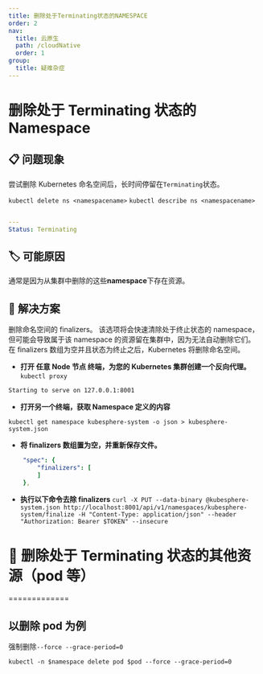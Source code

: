 ```yaml
---
title: 删除处于Terminating状态的NAMESPACE
order: 2
nav:
  title: 云原生
  path: /cloudNative
  order: 1
group:
  title: 疑难杂症
---
```


# 删除处于 Terminating 状态的 Namespace

## 📋 问题现象

尝试删除 Kubernetes 命名空间后，长时间停留在`Terminating`状态。

`kubectl delete ns <namespacename>`
`kubectl describe ns <namespacename>`

```yaml

---
Status: Terminating
```

## 🏷 可能原因

通常是因为从集群中删除的这些**namespace**下存在资源。

## 🔨 解决方案

删除命名空间的 finalizers。
该选项将会快速清除处于终止状态的 namespace，但可能会导致属于该 namespace 的资源留在集群中，因为无法自动删除它们。在 finalizers 数组为空并且状态为终止之后，Kubernetes 将删除命名空间。

- **打开 任意 Node 节点 终端，为您的 Kubernetes 集群创建一个反向代理。**
  `kubectl proxy`

```bash
Starting to serve on 127.0.0.1:8001
```

- **打开另一个终端，获取 Namespace 定义的内容**

`kubectl get namespace kubesphere-system -o json > kubesphere-system.json`

- **将 finalizers 数组置为空，并重新保存文件。**

```yaml
    "spec": {
        "finalizers": [
        ]
    },
```

- **执行以下命令去除 finalizers**
  `curl -X PUT --data-binary @kubesphere-system.json http://localhost:8001/api/v1/namespaces/kubesphere-system/finalize -H "Content-Type: application/json" --header "Authorization: Bearer $TOKEN" --insecure`

# 🔨 删除处于 Terminating 状态的其他资源（pod 等）

=============

## <Badge>以删除 pod 为例</Badge>

强制删除`--force --grace-period=0`

`kubectl -n $namespace delete pod $pod --force --grace-period=0`
